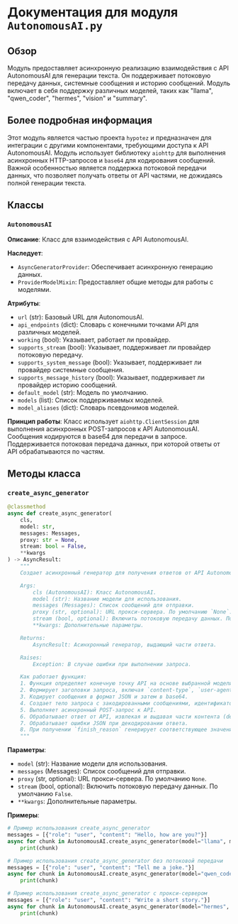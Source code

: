 # Документация для модуля `AutonomousAI.py`

## Обзор

Модуль предоставляет асинхронную реализацию взаимодействия с API AutonomousAI для генерации текста.
Он поддерживает потоковую передачу данных, системные сообщения и историю сообщений.
Модуль включает в себя поддержку различных моделей, таких как "llama", "qwen_coder", "hermes", "vision" и "summary".

## Более подробная информация

Этот модуль является частью проекта `hypotez` и предназначен для интеграции с другими компонентами,
требующими доступа к API AutonomousAI. Модуль использует библиотеку `aiohttp` для выполнения асинхронных HTTP-запросов
и `base64` для кодирования сообщений. Важной особенностью является поддержка потоковой передачи данных, что позволяет
получать ответы от API частями, не дожидаясь полной генерации текста.

## Классы

### `AutonomousAI`

**Описание**: Класс для взаимодействия с API AutonomousAI.

**Наследует**:
- `AsyncGeneratorProvider`: Обеспечивает асинхронную генерацию данных.
- `ProviderModelMixin`: Предоставляет общие методы для работы с моделями.

**Атрибуты**:
- `url` (str): Базовый URL для AutonomousAI.
- `api_endpoints` (dict): Словарь с конечными точками API для различных моделей.
- `working` (bool): Указывает, работает ли провайдер.
- `supports_stream` (bool): Указывает, поддерживает ли провайдер потоковую передачу.
- `supports_system_message` (bool): Указывает, поддерживает ли провайдер системные сообщения.
- `supports_message_history` (bool): Указывает, поддерживает ли провайдер историю сообщений.
- `default_model` (str): Модель по умолчанию.
- `models` (list): Список поддерживаемых моделей.
- `model_aliases` (dict): Словарь псевдонимов моделей.

**Принцип работы**:
Класс использует `aiohttp.ClientSession` для выполнения асинхронных POST-запросов к API AutonomousAI.
Сообщения кодируются в base64 для передачи в запросе. Поддерживается потоковая передача данных, при которой ответы от API
обрабатываются по частям.

## Методы класса

### `create_async_generator`

```python
@classmethod
async def create_async_generator(
    cls,
    model: str,
    messages: Messages,
    proxy: str = None,
    stream: bool = False,
    **kwargs
) -> AsyncResult:
    """
    Создает асинхронный генератор для получения ответов от API AutonomousAI.

    Args:
        cls (AutonomousAI): Класс AutonomousAI.
        model (str): Название модели для использования.
        messages (Messages): Список сообщений для отправки.
        proxy (str, optional): URL прокси-сервера. По умолчанию `None`.
        stream (bool, optional): Включить потоковую передачу данных. По умолчанию `False`.
        **kwargs: Дополнительные параметры.

    Returns:
        AsyncResult: Асинхронный генератор, выдающий части ответа.

    Raises:
        Exception: В случае ошибки при выполнении запроса.

    Как работает функция:
    1. Функция определяет конечную точку API на основе выбранной модели.
    2. Формирует заголовки запроса, включая `content-type`, `user-agent` и другие необходимые параметры.
    3. Кодирует сообщения в формат JSON и затем в base64.
    4. Создает тело запроса с закодированными сообщениями, идентификатором потока, флагом потоковой передачи и выбранной моделью.
    5. Выполняет асинхронный POST-запрос к API.
    6. Обрабатывает ответ от API, извлекая и выдавая части контента (delta) из JSON-ответов.
    7. Обрабатывает ошибки JSON при декодировании ответа.
    8. При получении `finish_reason` генерирует соответствующее значение `FinishReason`.
    """
```

**Параметры**:
- `model` (str): Название модели для использования.
- `messages` (Messages): Список сообщений для отправки.
- `proxy` (str, optional): URL прокси-сервера. По умолчанию `None`.
- `stream` (bool, optional): Включить потоковую передачу данных. По умолчанию `False`.
- `**kwargs`: Дополнительные параметры.

**Примеры**:

```python
# Пример использования create_async_generator
messages = [{"role": "user", "content": "Hello, how are you?"}]
async for chunk in AutonomousAI.create_async_generator(model="llama", messages=messages, stream=True):
    print(chunk)
```
```python
# Пример использования create_async_generator без потоковой передачи
messages = [{"role": "user", "content": "Tell me a joke."}]
async for chunk in AutonomousAI.create_async_generator(model="qwen_coder", messages=messages, stream=False):
    print(chunk)
```
```python
# Пример использования create_async_generator с прокси-сервером
messages = [{"role": "user", "content": "Write a short story."}]
async for chunk in AutonomousAI.create_async_generator(model="hermes", messages=messages, proxy="http://proxy.example.com", stream=True):
    print(chunk)